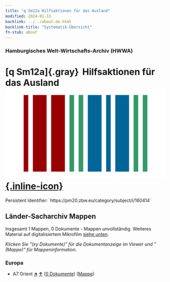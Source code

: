 ```yaml
---
title: "q Sm12a Hilfsaktionen für das Ausland"
modified: 2024-01-13
backlink: ../../about.de.html
backlink-title: "Systematik-Übersicht"
fn-stub: about
---
```


### Hamburgisches Welt-Wirtschafts-Archiv (HWWA)

# [q Sm12a]{.gray}&#8201; Hilfsaktionen für das Ausland &#160; [![Wikidata](/images/Wikidata-logo.svg "Wikidata"){.inline-icon}](http://www.wikidata.org/entity/Q104711383)

<div class="hint">Persistent Identifier: `https://pm20.zbw.eu/category/subject/i/160414`</div>







## Länder-Sacharchiv Mappen






Insgesamt 1 Mappen, 0 Dokumente - Mappen unvollständig. Weiteres Material auf digitalisiertem Mikrofilm [siehe unten](#filmsections).

_Klicken Sie "(xy Dokumente)" für die Dokumentanzeige im Viewer und "(Mappe)" für Mappeninformation._




### Europa

- A7 Orient [**&nearr;**](../../../geo/i/140902/about.de.html "Orient (alle Mappen)") [**&uarr;**](../../../geo/about.de.html#A7 "Ländersystematik") (<a href="https://pm20.zbw.eu/iiifview/folder/sh/140902,160414" title="über: Orient : Hilfsaktionen für das Ausland" target="_blank">0 Dokumente</a>) ([Mappe](../../../../folder/sh/1409xx/140902/1604xx/160414/about.de.html))



<a id="filmsections" />













